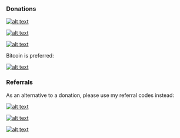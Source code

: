 ### Donations

[![alt text](https://img.shields.io/badge/bitcoin-35ze21f6eMjsDFFxGVkXUqNUxZGnUvJEWf-red?logo=bitcoin "Bitcoin donation")](bitcoin:35ze21f6eMjsDFFxGVkXUqNUxZGnUvJEWf)<br>

[![alt text](https://img.shields.io/badge/flattr-https%3A%2F%2Fflattr.com%2F%40boffin-red?logo=flattr "Flattr donation")](https://flattr.com/@boffin)<br>

[![alt text](https://img.shields.io/badge/patreon-https%3A%2F%2Fwww.patreon.com%2FbePatron%3Fu%3D29944788-red?logo=patreon "Patreon donation")](https://www.patreon.com/bePatron?u=29944788)<br>

Bitcoin is preferred:<br>

[![alt text](https://harper.me/bitcoin.png "Bitcoin donation")](bitcoin:35ze21f6eMjsDFFxGVkXUqNUxZGnUvJEWf)

### Referrals

As an alternative to a donation, please use my referral codes instead:<br>

[![alt text](https://img.shields.io/badge/Try%20Brave%20browser-blue?logo=brave "Try Brave browser")](https://brave.com/bof771)<br>

[![alt text](https://img.shields.io/badge/Buy%20bitcoin%20at%20CEX.io-blue?logo=bitcoin "Buy bitcoin at CEX.io")](https://cex.io/r/0/up128540518/0/)<br>

[![alt text](https://img.shields.io/badge/Buy%20bitcoin%20at%20Coinbase-blue?logo=bitcoin "Buy bitcoin at Coinbase")](https://www.coinbase.com/join/harper_psm)<br>

